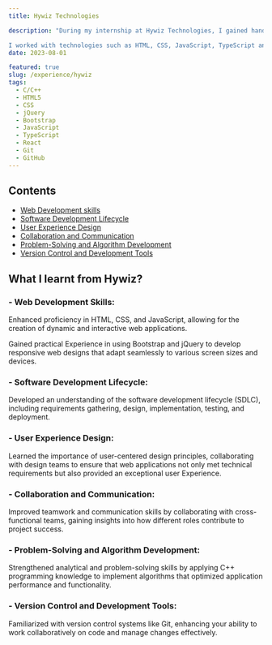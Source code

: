 ```yaml
---
title: Hywiz Technologies

description: "During my internship at Hywiz Technologies, I gained hands-on experience in web development by contributing to the design and development of responsive, user-friendly web applications. I focused on building adaptive layouts that ensured consistent performance across devices while aligning with client requirements and business goals.

I worked with technologies such as HTML, CSS, JavaScript, TypeScript and React to create interactive and engaging user interfaces. My role also involved collaborating with designers and backend engineers, ensuring seamless integration of features and adherence to project standards."
date: 2023-08-01

featured: true
slug: /experience/hywiz
tags:
  - C/C++
  - HTML5
  - CSS
  - jQuery
  - Bootstrap
  - JavaScript
  - TypeScript
  - React
  - Git
  - GitHub
---
```


## Contents

<!-- - <a href="#what-i-learn">What I learnt from Hywiz?</a> -->

- <a href="#web-development">Web Development skills</a>
- <a href="#software-development">Software Development Lifecycle</a>
- <a href="#User-Experience-Design">User Experience Design</a>
- <a href="#Collaboration-and-Communication">Collaboration and Communication</a>
- <a href="#problem-Solving">Problem-Solving and Algorithm Development</a>
- <a href="#Version-Control">Version Control and Development Tools</a>

## <span id="what-i-learn">What I learnt from Hywiz?</span>

### <span id="web-development"> - Web Development Skills:

Enhanced proficiency in HTML, CSS, and JavaScript, allowing for the creation of dynamic and interactive web applications.

Gained practical Experience in using Bootstrap and jQuery to develop responsive web designs that adapt seamlessly to various screen sizes and devices.

### <span id="software-development"> - Software Development Lifecycle:

Developed an understanding of the software development lifecycle (SDLC), including requirements gathering, design, implementation, testing, and deployment.

### <span id="User-Experience-Design"> - User Experience Design:

Learned the importance of user-centered design principles, collaborating with design teams to ensure that web applications not only met technical requirements but also provided an exceptional user Experience.

### <span id="Collaboration-and-Communication"> - Collaboration and Communication:

Improved teamwork and communication skills by collaborating with cross-functional teams, gaining insights into how different roles contribute to project success.

### <span id="problem-Solving"> - Problem-Solving and Algorithm Development:

Strengthened analytical and problem-solving skills by applying C++ programming knowledge to implement algorithms that optimized application performance and functionality.

### <span id="Version-Control"> - Version Control and Development Tools:

Familiarized with version control systems like Git, enhancing your ability to work collaboratively on code and manage changes effectively.
